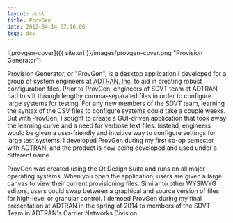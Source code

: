 ```yaml
---
layout: post
title: ProvGen
date: 2012-04-14 07:16:08
tags: dev
---
```


![provgen-cover]({{ site.url }}/images/provgen-cover.png "Provision Generator")

Provision Generator, or "ProvGen", is a desktop application I developed for a group of system engineers at [ADTRAN, Inc.](http://www.adtran.com/) to aid in creating robust configuration files. Prior to ProvGen, engineers of SDVT team at ADTRAN had to sift through lengthy comma-separated files in order to configure large systems for testing. For any new members of the SDVT team, learning the syntax of the CSV files to configure systems could take a couple weeks. But with ProvGen, I sought to create a GUI-driven application that took away the learning curve and a need for verbose text files. Instead, engineers would be given a user-friendly and intuitive way to configure settings for large test systems. I developed ProvGen during my first co-op semester with ADTRAN, and the product is now being developed and used under a different name.

ProvGen was created using the Qt Design Suite and runs on all major operating systems. When you open the application, users are given a large canvas to view their current provisioning files. Similar to other WYSIWYG editors, users could swap between a graphical and source version of files for high-level or granular control. I demoed ProvGen during my final presentation at ADTRAN in the spring of 2014 to members of the SDVT Team in ADTRAN's Carrier Networks Division.